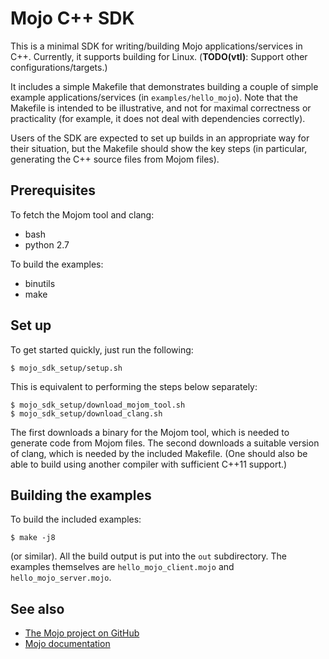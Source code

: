 # Mojo C++ SDK

This is a minimal SDK for writing/building Mojo applications/services in C++.
Currently, it supports building for Linux. (**TODO(vtl)**: Support other
configurations/targets.)

It includes a simple Makefile that demonstrates building a couple of simple
example applications/services (in `examples/hello_mojo`). Note that the Makefile
is intended to be illustrative, and not for maximal correctness or practicality
(for example, it does not deal with dependencies correctly).

Users of the SDK are expected to set up builds in an appropriate way for their
situation, but the Makefile should show the key steps (in particular, generating
the C++ source files from Mojom files).

## Prerequisites

To fetch the Mojom tool and clang:
* bash
* python 2.7

To build the examples:
* binutils
* make

## Set up

To get started quickly, just run the following:

    $ mojo_sdk_setup/setup.sh

This is equivalent to performing the steps below separately:

    $ mojo_sdk_setup/download_mojom_tool.sh
    $ mojo_sdk_setup/download_clang.sh

The first downloads a binary for the Mojom tool, which is needed to generate
code from Mojom files. The second downloads a suitable version of clang, which
is needed by the included Makefile. (One should also be able to build using
another compiler with sufficient C++11 support.)

## Building the examples

To build the included examples:

    $ make -j8

(or similar). All the build output is put into the `out` subdirectory. The
examples themselves are `hello_mojo_client.mojo` and `hello_mojo_server.mojo`.

## See also

* [The Mojo project on GitHub](https://github.com/domokit/mojo)
* [Mojo documentation](https://github.com/domokit/mojo/tree/master/docs)
